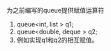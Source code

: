 为之前编写的queue提供赋值运算符
1.  queue<int, list<int> > q1;
2.	queue<double, deque<double> > q2;
3.	例如实现q1和q2的相互赋值。
